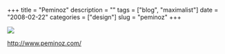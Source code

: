 +++
title = "Peminoz"
description = ""
tags = ["blog", "maximalist"]
date = "2008-02-22"
categories = ["design"]
slug = "peminoz"
+++


 

  <div id="screens-thumbs" class="clearfix">
    <div class="txt-center" id="design-submission"><a href="http://www.peminoz.com/"><img id='bluga-thumbnail-887' class='bluga-thumbnail large' src='//media.konigi.com/bluga/
wt47f2791cbc914_0.jpg'/></a></div>  
  </div>   
<p><a href="http://www.peminoz.com/">http://www.peminoz.com/</a></p>




